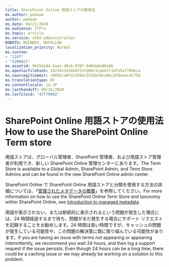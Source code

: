 ```yaml
---
title: SharePoint Online 用語ストアの使用法
ms.author: pebaum
author: pebaum
ms.date: 04/21/2020
ms.audience: ITPro
ms.topic: article
ms.service: o365-administration
ROBOTS: NOINDEX, NOFOLLOW
localization_priority: Normal
ms.custom:
- "1247"
- "5200021"
ms.assetid: 9b55de94-8aee-40cb-970f-046de0a80e6b
ms.openlocfilehash: 2425611d18b9751fd68c5cabb7c1bfe5af709bca
ms.sourcegitcommit: c6692ce0fa1358ec3529e59ca0ecdfdea4cdc759
ms.translationtype: HT
ms.contentlocale: ja-JP
ms.lasthandoff: 09/15/2020
ms.locfileid: "47779092"
---
```

# <a name="how-to-use-the-sharepoint-online-term-store"></a><span data-ttu-id="eda0a-102">SharePoint Online 用語ストアの使用法</span><span class="sxs-lookup"><span data-stu-id="eda0a-102">How to use the SharePoint Online Term store</span></span>

<span data-ttu-id="eda0a-103">用語ストアは、グローバル管理者、SharePoint 管理者、および用語ストア管理者が利用でき、新しい SharePoint Online 管理センターにあります。</span><span class="sxs-lookup"><span data-stu-id="eda0a-103">The Term Store is available to a Global Admin, SharePoint Admin, and Term Store Admins and can be found in the new SharePoint Online admin center.</span></span>
  
<span data-ttu-id="eda0a-104">SharePoint Online で SharePoint Online 用語ストアと分類を使用する方法の詳細については、「[管理されたメタデータの概要](https://go.microsoft.com/fwlink/?linkid=2044674&amp;clcid=0x409)」を参照してください。</span><span class="sxs-lookup"><span data-stu-id="eda0a-104">For more information on how to use the SharePoint Online Term Store and taxonomy within SharePoint Online, see [Introduction to managed metadata](https://go.microsoft.com/fwlink/?linkid=2044674&amp;clcid=0x409).</span></span>
  
<span data-ttu-id="eda0a-p101">用語が表示されない、または断続的に表示されるという問題が発生した場合には、24 時間経過するまで待ち、問題がまだ発生する場合にサポート リクエストを記録することをお勧めします。24 時間は長い時間ですが、キャッシュの問題が発生している可能性や、この問題の解決策に既に取り組んでいる可能性があります。</span><span class="sxs-lookup"><span data-stu-id="eda0a-p101">If you are having an issue with terms not appearing or appearing intermittently, we recommend you wait 24 hours, and then log a support request if the issue persists. Even though 24 hours can be a long time, there could be a caching issue or we may already be working on a solution to this problem.</span></span>
  